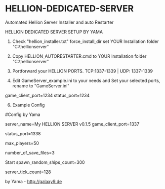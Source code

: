 # HELLION-DEDICATED-SERVER
Automated Hellion Server Installer and auto Restarter

HELLION DEDICATED SERVER SETUP BY YAMA

1. Check "hellion_installer.txt"
force_install_dir set YOUR Installation folder "C:\hellionserver"

3. Copy HELLION_AUTORESTARTER.cmd to YOUR Installation folder "C:\hellionserver"
4. Portforward your HELLION PORTS. TCP:1337-1339 | UDP: 1337-1339
5. Edit GameServer_example.ini to your needs and Set your selected ports, rename to "GameServer.ini"

game_client_port=1234
status_port=1234


6. Example Config 

#Config by Yama

server_name=My HELLION SERVER v0.1.5
game_client_port=1337

status_port=1338

max_players=50

number_of_save_files=3

Start
spawn_random_ships_count=300

server_tick_count=128


by Yama - http://galaxy9.de
